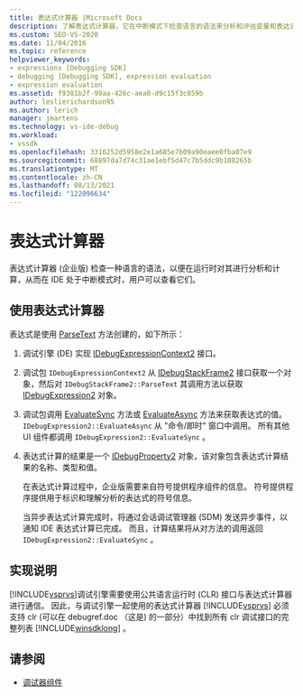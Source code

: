 ```yaml
---
title: 表达式计算器 |Microsoft Docs
description: 了解表达式计算器，它在中断模式下检查语言的语法来分析和评估变量和表达式。
ms.custom: SEO-VS-2020
ms.date: 11/04/2016
ms.topic: reference
helpviewer_keywords:
- expressions [Debugging SDK]
- debugging [Debugging SDK], expression evaluation
- expression evaluation
ms.assetid: f9381b2f-99aa-426c-aea0-d9c15f3c859b
author: leslierichardson95
ms.author: lerich
manager: jmartens
ms.technology: vs-ide-debug
ms.workload:
- vssdk
ms.openlocfilehash: 3316252d5958e2e1a685e7b09a90eaee0fba07e9
ms.sourcegitcommit: 68897da7d74c31ae1ebf5d47c7b5ddc9b108265b
ms.translationtype: MT
ms.contentlocale: zh-CN
ms.lasthandoff: 08/13/2021
ms.locfileid: "122096634"
---
```

# <a name="expression-evaluator"></a>表达式计算器
表达式计算器 (企业版) 检查一种语言的语法，以便在运行时对其进行分析和计算，从而在 IDE 处于中断模式时，用户可以查看它们。

## <a name="use-expression-evaluators"></a>使用表达式计算器
 表达式是使用 [ParseText](../../extensibility/debugger/reference/idebugexpressioncontext2-parsetext.md) 方法创建的，如下所示：

1. 调试引擎 (DE) 实现 [IDebugExpressionContext2](../../extensibility/debugger/reference/idebugexpressioncontext2.md) 接口。

2. 调试包 `IDebugExpressionContext2` 从 [IDebugStackFrame2](../../extensibility/debugger/reference/idebugstackframe2.md) 接口获取一个对象，然后对 `IDebugStackFrame2::ParseText` 其调用方法以获取 [IDebugExpression2](../../extensibility/debugger/reference/idebugexpression2.md) 对象。

3. 调试包调用 [EvaluateSync](../../extensibility/debugger/reference/idebugexpression2-evaluatesync.md) 方法或 [EvaluateAsync](../../extensibility/debugger/reference/idebugexpression2-evaluateasync.md) 方法来获取表达式的值。 `IDebugExpression2::EvaluateAsync` 从 "命令/即时" 窗口中调用。 所有其他 UI 组件都调用 `IDebugExpression2::EvaluateSync` 。

4. 表达式计算的结果是一个 [IDebugProperty2](../../extensibility/debugger/reference/idebugproperty2.md) 对象，该对象包含表达式计算结果的名称、类型和值。

   在表达式计算过程中，企业版需要来自符号提供程序组件的信息。 符号提供程序提供用于标识和理解分析的表达式的符号信息。

   当异步表达式计算完成时，将通过会话调试管理器 (SDM) 发送异步事件，以通知 IDE 表达式计算已完成。 而且，计算结果将从对方法的调用返回 `IDebugExpression2::EvaluateSync` 。

## <a name="implementation-notes"></a>实现说明
 [!INCLUDE[vsprvs](../../code-quality/includes/vsprvs_md.md)]调试引擎需要使用公共语言运行时 (CLR) 接口与表达式计算器进行通信。 因此，与调试引擎一起使用的表达式计算器 [!INCLUDE[vsprvs](../../code-quality/includes/vsprvs_md.md)] 必须支持 clr (可以在 debugref.doc （这是) 的一部分）中找到所有 clr 调试接口的完整列表 [!INCLUDE[winsdklong](../../deployment/includes/winsdklong_md.md)] 。

## <a name="see-also"></a>请参阅
- [调试器组件](../../extensibility/debugger/debugger-components.md)

